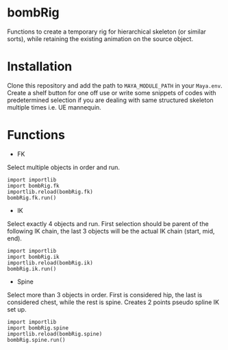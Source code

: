 # bombRig

Functions to create a temporary rig for hierarchical skeleton (or similar sorts), while retaining the existing animation on the source object.

# Installation

Clone this repository and add the path to  `MAYA_MODULE_PATH` in your `Maya.env`. Create a shelf button for one off use or write some snippets of codes with predetermined selection if you are dealing with same structured skeleton multiple times i.e. UE mannequin.

# Functions

- FK

Select multiple objects in order and run.
```
import importlib
import bombRig.fk
importlib.reload(bombRig.fk)
bombRig.fk.run()
```

- IK

Select exactly 4 objects and run. First selection should be parent of the following IK chain, the last 3 objects will be the actual IK chain (start, mid, end).
```
import importlib
import bombRig.ik
importlib.reload(bombRig.ik)
bombRig.ik.run()
```

- Spine

Select more than 3 objects in order. First is considered hip, the last is considered chest, while the rest is spine. Creates 2 points pseudo spline IK set up.
```
import importlib
import bombRig.spine
importlib.reload(bombRig.spine)
bombRig.spine.run()
```




